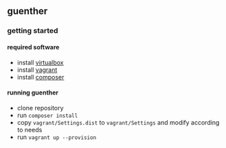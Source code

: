 ## guenther
### getting started
#### required software
- install [virtualbox](https://www.virtualbox.org/)
- install [vagrant](http://www.vagrantup.com/)
- install [composer](http://getcomposer.org/)

#### running guenther
- clone repository
- run `composer install`
- copy `vagrant/Settings.dist` to `vagrant/Settings` and modify according to needs
- run `vagrant up --provision`
